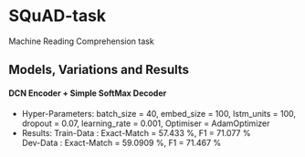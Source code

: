 # SQuAD-task
Machine Reading Comprehension task

## Models, Variations and Results
#### DCN Encoder + Simple SoftMax Decoder
  * Hyper-Parameters:
  batch_size = 40, embed_size = 100, lstm_units = 100, dropout = 0.07, learning_rate = 0.001, Optimiser = AdamOptimizer  
  * Results:
  Train-Data : Exact-Match = 57.433 %, F1 = 71.077 %  
  Dev-Data   : Exact-Match = 59.0909 %, F1 = 71.467 %  
    
